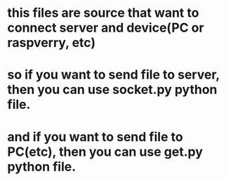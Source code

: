 # this files are source that want to connect server and device(PC or raspverry, etc)
# so if you want to send file to server, then you can use socket.py python file.
# and if you want to send file to PC(etc), then you can use get.py python file.
